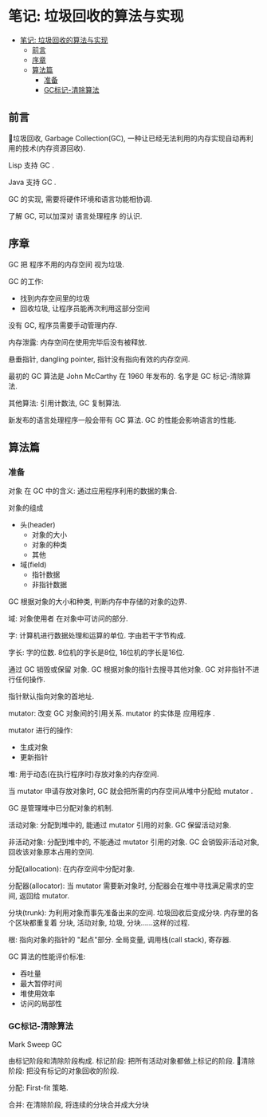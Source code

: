 # 笔记: 垃圾回收的算法与实现

- [笔记: 垃圾回收的算法与实现](#%E7%AC%94%E8%AE%B0-%E5%9E%83%E5%9C%BE%E5%9B%9E%E6%94%B6%E7%9A%84%E7%AE%97%E6%B3%95%E4%B8%8E%E5%AE%9E%E7%8E%B0)
  - [前言](#%E5%89%8D%E8%A8%80)
  - [序章](#%E5%BA%8F%E7%AB%A0)
  - [算法篇](#%E7%AE%97%E6%B3%95%E7%AF%87)
    - [准备](#%E5%87%86%E5%A4%87)
    - [GC标记-清除算法](#gc%E6%A0%87%E8%AE%B0-%E6%B8%85%E9%99%A4%E7%AE%97%E6%B3%95)


## 前言

垃圾回收, Garbage Collection(GC), 一种让已经无法利用的内存实现自动再利用的技术(内存资源回收).


Lisp 支持 GC .

Java 支持 GC .

GC 的实现, 需要将硬件环境和语言功能相协调.

了解 GC, 可以加深对 语言处理程序 的认识.


## 序章

GC 把 程序不用的内存空间 视为垃圾.

GC 的工作:
- 找到内存空间里的垃圾
- 回收垃圾, 让程序员能再次利用这部分空间

没有 GC, 程序员需要手动管理内存.

内存泄露: 内存空间在使用完毕后没有被释放.

悬垂指针, dangling pointer, 指针没有指向有效的内存空间.

最初的 GC 算法是 John McCarthy 在 1960 年发布的. 名字是 GC 标记-清除算法.

其他算法: 引用计数法, GC 复制算法.

新发布的语言处理程序一般会带有 GC 算法. GC 的性能会影响语言的性能.

## 算法篇

### 准备

对象 在 GC 中的含义: 通过应用程序利用的数据的集合.

对象的组成
- 头(header)
  - 对象的大小
  - 对象的种类
  - 其他
- 域(field)
  - 指针数据
  - 非指针数据

GC 根据对象的大小和种类, 判断内存中存储的对象的边界.

域: 对象使用者 在对象中可访问的部分.

字: 计算机进行数据处理和运算的单位. 字由若干字节构成.

字长: 字的位数. 8位机的字长是8位, 16位机的字长是16位.

通过 GC 销毁或保留 对象. GC 根据对象的指针去搜寻其他对象. GC 对非指针不进行任何操作.

指针默认指向对象的首地址.

mutator: 改变 GC 对象间的引用关系. mutator 的实体是 应用程序 .

mutator 进行的操作:
- 生成对象
- 更新指针

堆: 用于动态(在执行程序时)存放对象的内存空间.

当 mutator 申请存放对象时, GC 就会把所需的内存空间从堆中分配给 mutator .

GC 是管理堆中已分配对象的机制.

活动对象: 分配到堆中的, 能通过 mutator 引用的对象. GC 保留活动对象.

非活动对象: 分配到堆中的, 不能通过 mutator 引用的对象. GC 会销毁非活动对象, 回收该对象原本占用的空间.

分配(allocation): 在内存空间中分配对象.

分配器(allocator): 当 mutator 需要新对象时, 分配器会在堆中寻找满足需求的空间, 返回给 mutator.

分块(trunk): 为利用对象而事先准备出来的空间. 垃圾回收后变成分块. 内存里的各个区块都重复着 分块, 活动对象, 垃圾, 分块......这样的过程.

根: 指向对象的指针的 "起点"部分. 全局变量, 调用栈(call stack), 寄存器.

GC 算法的性能评价标准:
- 吞吐量
- 最大暂停时间
- 堆使用效率
- 访问的局部性

### GC标记-清除算法

Mark Sweep GC

由标记阶段和清除阶段构成. 标记阶段: 把所有活动对象都做上标记的阶段. 清除阶段: 把没有标记的对象回收的阶段.

分配: First-fit 策略.

合并: 在清除阶段, 将连续的分块合并成大分块

